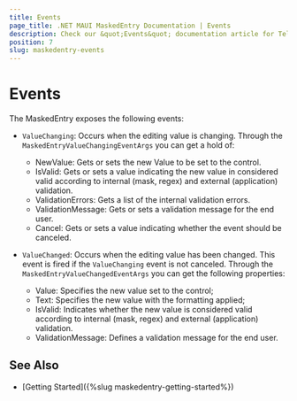 ```yaml
---
title: Events
page_title: .NET MAUI MaskedEntry Documentation | Events
description: Check our &quot;Events&quot; documentation article for Telerik MaskedEntry for .NET MAUI.
position: 7
slug: maskedentry-events
---
```


# Events

The MaskedEntry exposes the following events:

* `ValueChanging`: Occurs when the editing value is changing. Through the `MaskedEntryValueChangingEventArgs` you can get a hold of:

	* NewValue: Gets or sets the new Value to be set to the control.
	* IsValid: Gets or sets a value indicating the new value in considered valid according to internal (mask, regex) and external (application) validation.
	* ValidationErrors: Gets a list of the internal validation errors.
	* ValidationMessage: Gets or sets a validation message for the end user.
	* Cancel: Gets or sets a value indicating whether the event should be canceled.


* `ValueChanged`: Occurs when the editing value has been changed. This event is fired if the `ValueChanging` event is not canceled. Through the `MaskedEntryValueChangedEventArgs` you can get the following properties:

	* Value: Specifies the new value set to the control;
	* Text: Specifies the new value with the formatting applied;
	* IsValid: Indicates whether the new value is considered valid according to internal (mask, regex) and external (application) validation.
	* ValidationMessage: Defines a validation message for the end user.

## See Also

- [Getting Started]({%slug maskedentry-getting-started%})
